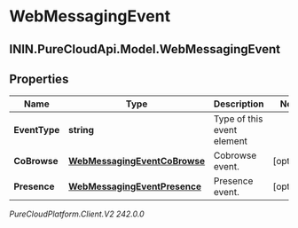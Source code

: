 # WebMessagingEvent

## ININ.PureCloudApi.Model.WebMessagingEvent

## Properties

|Name | Type | Description | Notes|
|------------ | ------------- | ------------- | -------------|
| **EventType** | **string** | Type of this event element | |
| **CoBrowse** | [**WebMessagingEventCoBrowse**](WebMessagingEventCoBrowse) | Cobrowse event. | [optional] |
| **Presence** | [**WebMessagingEventPresence**](WebMessagingEventPresence) | Presence event. | [optional] |



_PureCloudPlatform.Client.V2 242.0.0_
